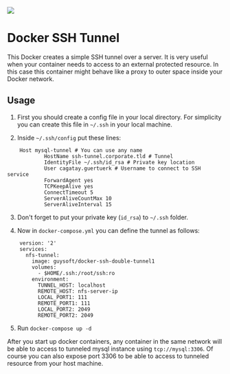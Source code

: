 [![](https://images.microbadger.com/badges/image/cagataygurturk/docker-ssh-tunnel.svg)](https://microbadger.com/images/cagataygurturk/docker-ssh-tunnel)

# Docker SSH Tunnel

This Docker creates a simple SSH tunnel over a server. It is very useful when your container needs to access to an external protected resource. In this case this container might behave like a proxy to outer space inside your Docker network.

## Usage

1. First you should create a config file in your local directory. For simplicity you can create this file in `~/.ssh` in your local machine.

2. Inside `~/.ssh/config` put these lines:

```
    Host mysql-tunnel # You can use any name
            HostName ssh-tunnel.corporate.tld # Tunnel 
            IdentityFile ~/.ssh/id_rsa # Private key location
            User cagatay.guertuerk # Username to connect to SSH service
            ForwardAgent yes
            TCPKeepAlive yes
            ConnectTimeout 5
            ServerAliveCountMax 10
            ServerAliveInterval 15
```

3. Don't forget to put your private key (`id_rsa`) to `~/.ssh` folder.

4. Now in `docker-compose.yml` you can define the tunnel as follows:

```
    version: '2'
    services:
      nfs-tunnel:
        image: guysoft/docker-ssh-double-tunnel1
        volumes:
          - $HOME/.ssh:/root/ssh:ro
        environment:
          TUNNEL_HOST: localhost
          REMOTE_HOST: nfs-server-ip
          LOCAL_PORT1: 111
          REMOTE_PORT1: 111
          LOCAL_PORT2: 2049
          REMOTE_PORT2: 2049
```

5. Run `docker-compose up -d`

After you start up docker containers, any container in the same network will be able to access to tunneled mysql instance using ```tcp://mysql:3306```. Of course you can also expose port 3306 to be able to access to tunneled resource from your host machine.

